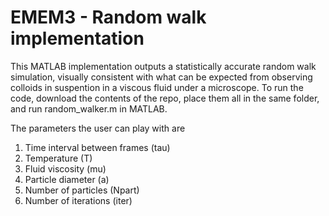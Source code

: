 # EMEM3 - Random walk implementation

This MATLAB implementation outputs a statistically accurate random walk simulation, visually consistent with what can be expected from observing colloids in suspention in a viscous fluid under a microscope. To run the code, download the contents of the repo, place them all in the same folder, and run random_walker.m in MATLAB.

The parameters the user can play with are 

1. Time interval between frames (tau)
2. Temperature (T)
3. Fluid viscosity (mu) 
4. Particle diameter (a)
5. Number of particles (Npart)
6. Number of iterations (iter)
